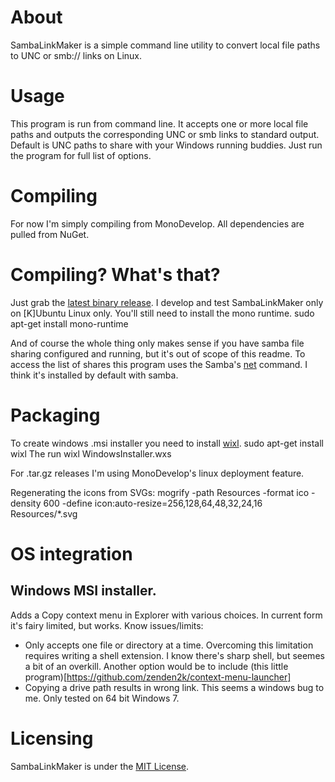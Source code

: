# About
SambaLinkMaker is a simple command line utility to convert local file paths to
UNC or smb:// links on Linux.

# Usage
This program is run from command line. It accepts one or more local file paths
and outputs the corresponding UNC or smb links to standard output. Default is
UNC paths to share with your Windows running buddies. Just run the program for
full list of options.

# Compiling
For now I'm simply compiling from MonoDevelop. All dependencies are pulled from
NuGet.

# Compiling? What's that?
Just grab the [latest binary release](../../releases/latest).
I develop and test SambaLinkMaker only on [K]Ubuntu Linux only.
You'll still need to install the mono runtime.
    sudo apt-get install mono-runtime

And of course the whole thing only makes sense if you have samba file sharing
configured and running, but it's out of scope of this readme. To access the list
of shares this program uses the Samba's
[net](https://www.samba.org/samba/docs/man/manpages/net.8.html) command. I think
it's installed by default with samba.

# Packaging
To create windows .msi installer you need to install
[wixl](https://wiki.gnome.org/msitools).
    sudo apt-get install wixl
The run
    wixl WindowsInstaller.wxs
    
For .tar.gz releases I'm using MonoDevelop's linux deployment feature.

Regenerating the icons from SVGs:
    mogrify -path Resources -format ico -density 600 -define icon:auto-resize=256,128,64,48,32,24,16 Resources/*.svg

# OS integration
## Windows MSI installer.
Adds a Copy context menu in Explorer with various choices. In current form
it's fairy limited, but works. Know issues/limits:
- Only accepts one file or directory at a time. Overcoming this limitation
requires writing a shell extension. I know there's sharp shell, but seemes a bit
of an overkill. Another option would be to include
(this little program)[https://github.com/zenden2k/context-menu-launcher]
- Copying a drive path results in wrong link. This seems a windows bug to me.
Only tested on 64 bit Windows 7.

# Licensing
SambaLinkMaker is under the [MIT License](LICENSE).